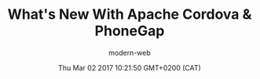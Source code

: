 ---
title: What's New With Apache Cordova & PhoneGap
slug: video-apache-cardova-phonegap
date: Thu Mar 02 2017 10:21:50 GMT+0200 (CAT)
media-id: i3F32oe8KJU
kind: youtube
section: video
author: modern-web
---